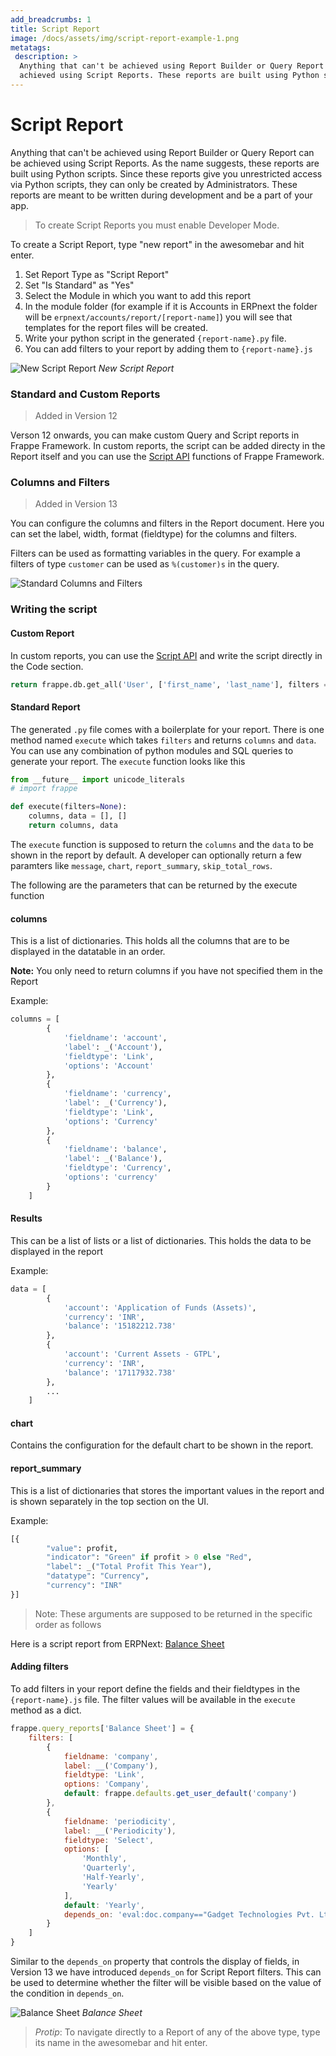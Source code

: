 ```yaml
---
add_breadcrumbs: 1
title: Script Report
image: /docs/assets/img/script-report-example-1.png
metatags:
 description: >
  Anything that can't be achieved using Report Builder or Query Report can be
  achieved using Script Reports. These reports are built using Python scripts.
---
```


# Script Report

Anything that can't be achieved using Report Builder or Query Report can be
achieved using Script Reports. As the name suggests, these reports are built
using Python scripts. Since these reports give you unrestricted access via
Python scripts, they can only be created by Administrators. These reports are
meant to be written during development and be a part of your app.

> To create Script Reports you must enable Developer Mode.

To create a Script Report, type "new report" in the awesomebar and hit enter.

1. Set Report Type as "Script Report"
1. Set "Is Standard" as "Yes"
1. Select the Module in which you want to add this report
1. In the module folder (for example if it is Accounts in ERPnext the folder
   will be `erpnext/accounts/report/[report-name]`) you will see that templates
   for the report files will be created.
1. Write your python script in the generated `{report-name}.py` file.
1. You can add filters to your report by adding them to `{report-name}.js`

![New Script Report](/docs/assets/img/script-report-example-1.png)
*New Script Report*

### Standard and Custom Reports

> Added in Version 12

Verson 12 onwards, you can make custom Query and Script reports in Frappe Framework. In custom reports, the script can be added directy in the Report itself and you can use the [Script API](/docs/user/en/desk/scripting/script-api) functions of Frappe Framework.

### Columns and Filters

> Added in Version 13

You can configure the columns and filters in the Report document. Here you can set the label, width, format (fieldtype) for the columns and filters.

Filters can be used as formatting variables in the query. For example a filters of type `customer` can be used as `%(customer)s` in the query.

![Standard Columns and Filters](/docs/assets/img/desk/report-columns-filters.png)

### Writing the script

#### Custom Report

In custom reports, you can use the [Script API](/docs/user/en/desk/scripting/script-api) and write the script directly in the Code section.

```python
return frappe.db.get_all('User', ['first_name', 'last_name'], filters = filters)
```

#### Standard Report

The generated `.py` file comes with a boilerplate for your report. There is one method named `execute` which takes `filters` and returns `columns` and `data`. You can use any combination of python modules and SQL queries to generate your report. The `execute` function looks like this

```python
from __future__ import unicode_literals
# import frappe

def execute(filters=None):
	columns, data = [], []
	return columns, data

```

The `execute` function is supposed to return the `columns` and the `data` to be shown in the report by default. A developer can optionally return a few paramters like `message`, `chart`, `report_summary`, `skip_total_rows`.

The following are the parameters that can be returned by the execute function

#### columns

This is a list of dictionaries. This holds all the columns that are to be displayed in the datatable in an order.

**Note:** You only need to return columns if you have not specified them in the Report

Example:
```python
columns = [
		{
			'fieldname': 'account',
			'label': _('Account'),
			'fieldtype': 'Link',
			'options': 'Account'
		},
		{
			'fieldname': 'currency',
			'label': _('Currency'),
			'fieldtype': 'Link',
			'options': 'Currency'
		},
		{
			'fieldname': 'balance',
			'label': _('Balance'),
			'fieldtype': 'Currency',
			'options': 'currency'
		}
	]
```

#### Results

This can be a list of lists or a list of dictionaries. This holds the data to be displayed in the report

Example:
```python
data = [
		{
			'account': 'Application of Funds (Assets)',
			'currency': 'INR',
			'balance': '15182212.738'
		},
		{
			'account': 'Current Assets - GTPL',
			'currency': 'INR',
			'balance': '17117932.738'
		},
		...
	]
```

#### chart

Contains the configuration for the default chart to be shown in the report.

#### report_summary

This is a list of dictionaries that stores the important values in the report and is shown separately in the top section on the UI.

Example:
```python
[{
		"value": profit,
		"indicator": "Green" if profit > 0 else "Red",
		"label": _("Total Profit This Year"),
		"datatype": "Currency",
		"currency": "INR"
}]
```

> Note: These arguments are supposed to be returned in the specific order as follows

Here is a script report from ERPNext: [Balance Sheet](https://github.com/frappe/erpnext/blob/develop/erpnext/accounts/report/balance_sheet/balance_sheet.py)

#### Adding filters

To add filters in your report define the fields and their fieldtypes in the
`{report-name}.js` file. The filter values will be available in the `execute`
method as a dict.

```js
frappe.query_reports['Balance Sheet'] = {
	filters: [
		{
			fieldname: 'company',
			label: __('Company'),
			fieldtype: 'Link',
			options: 'Company',
			default: frappe.defaults.get_user_default('company')
		},
		{
			fieldname: 'periodicity',
			label: __('Periodicity'),
			fieldtype: 'Select',
			options: [
				'Monthly',
				'Quarterly',
				'Half-Yearly',
				'Yearly'
			],
			default: 'Yearly',
			depends_on: 'eval:doc.company=="Gadget Technologies Pvt. Ltd."'
		}
	]
}
```

Similar to the `depends_on` property that controls the display of fields, in
Version 13 we have introduced `depends_on` for Script Report filters. This can
be used to determine whether the filter will be visible based on the value of the
condition in `depends_on`.

![Balance Sheet](/docs/assets/img/script-report-example-2.png)
*Balance Sheet*

> *Protip*: To navigate directly to a Report of any of the above type, type its
> name in the awesomebar and hit enter.
